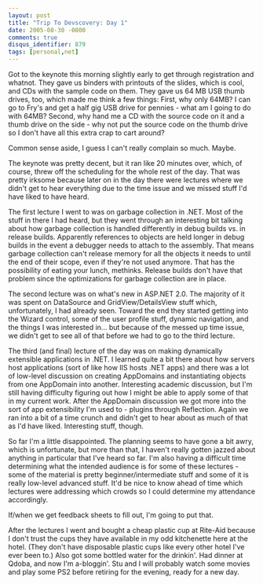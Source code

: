 ```yaml
---
layout: post
title: "Trip To Devscovery: Day 1"
date: 2005-08-30 -0800
comments: true
disqus_identifier: 879
tags: [personal,net]
---
```

Got to the keynote this morning slightly early to get through
registration and whatnot. They gave us binders with printouts of the
slides, which is cool, and CDs with the sample code on them. They gave
us 64 MB USB thumb drives, too, which made me think a few things: First,
why only 64MB? I can go to Fry's and get a half gig USB drive for
pennies - what am I going to do with 64MB? Second, why hand me a CD with
the source code on it and a thumb drive on the side - why not put the
source code on the thumb drive so I don't have all this extra crap to
cart around?

 Common sense aside, I guess I can't really complain so much. Maybe.

 The keynote was pretty decent, but it ran like 20 minutes over, which,
of course, threw off the scheduling for the whole rest of the day. That
was pretty irksome because later on in the day there were lectures where
we didn't get to hear everything due to the time issue and we missed
stuff I'd have liked to have heard.

 The first lecture I went to was on garbage collection in .NET. Most of
the stuff in there I had heard, but they went through an interesting bit
talking about how garbage collection is handled differently in debug
builds vs. in release builds. Apparently references to objects are held
longer in debug builds in the event a debugger needs to attach to the
assembly. That means garbage collection can't release memory for all the
objects it needs to until the end of their scope, even if they're not
used anymore. That has the possibility of eating your lunch, methinks.
Release builds don't have that problem since the optimizations for
garbage collection are in place.

 The second lecture was on what's new in ASP.NET 2.0. The majority of it
was spent on DataSource and GridView/DetailsView stuff which,
unfortunately, I had already seen. Toward the end they started getting
into the Wizard control, some of the user profile stuff, dynamic
navigation, and the things I was interested in... but because of the
messed up time issue, we didn't get to see all of that before we had to
go to the third lecture.

 The third (and final) lecture of the day was on making dynamically
extensible applications in .NET. I learned quite a bit there about how
servers host applications (sort of like how IIS hosts .NET apps) and
there was a lot of low-level discussion on creating AppDomains and
instantiating objects from one AppDomain into another. Interesting
academic discussion, but I'm still having difficulty figuring out how I
might be able to apply some of that in my current work. After the
AppDomain discussion we got more into the sort of app extensibility I'm
used to - plugins through Reflection. Again we ran into a bit of a time
crunch and didn't get to hear about as much of that as I'd have liked.
Interesting stuff, though.

 So far I'm a little disappointed. The planning seems to have gone a bit
awry, which is unfortunate, but more than that, I haven't really gotten
jazzed about anything in particular that I've heard so far. I'm also
having a difficult time determining what the intended audience is for
some of these lectures - some of the material is pretty
beginner/intermediate stuff and some of it is really low-level advanced
stuff. It'd be nice to know ahead of time which lectures were addressing
which crowds so I could determine my attendance accordingly.

 If/when we get feedback sheets to fill out, I'm going to put that.

 After the lectures I went and bought a cheap plastic cup at Rite-Aid
because I don't trust the cups they have available in my odd kitchenette
here at the hotel. (They don't have disposable plastic cups like every
other hotel I've ever been to.) Also got some bottled water for the
drinkin'. Had dinner at Qdoba, and now I'm a-bloggin'. Stu and I will
probably watch some movies and play some PS2 before retiring for the
evening, ready for a new day.
